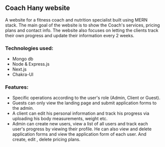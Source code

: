 ## Coach Hany website
A website for a fitness coach and nutrition specialist built using MERN stack. The main goal of the website is to show the Coach's services, pricing plans and contact info. The website also focuses on letting the clients track their own progress and update their information every 2 weeks.
### Technologies used: 
- Mongo db
- Node & Express.js
- Next.js
- Chakra-UI
### Features:
-  Specific operations according to the user's role (Admin, Client or Guest).
- Guests can only view the landing page and submit application forms to the admin.
- A client can edit his personal information and track his progress via uploading his body measurements, weight etc. 
- Admin can create new users, view a list of all users and track each user's progress by viewing their profile. He can also view and delete application forms and view the application form of each user. And create, edit , delete pricing plans.
